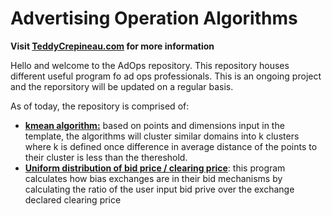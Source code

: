 # Advertising Operation Algorithms


**Visit [TeddyCrepineau.com](http://teddycrepineau.com/) for more information**

Hello and welcome to the AdOps repository. This repository houses different useful program fo ad ops professionals. This is an ongoing project and the reporsitory will be updated on a regular basis.

As of today, the repository is comprised of:
- **[kmean algorithm:](https://github.com/TeddyCr/AdOps/tree/master/Domains_Clustering_Kmeans)** based on points and dimensions input in the template, the algorithms will cluster similar domains into k clusters where k is defined once difference in average distance of the points to their cluster is less than the thereshold.
- **[Uniform distribution of bid price / clearing price](https://github.com/TeddyCr/AdOps/tree/master/Exchange_win_clearing_price_ratio)**: this program calculates how bias exchanges are in their bid mechanisms by calculating the ratio of the user input bid prive over the exchange declared clearing price
